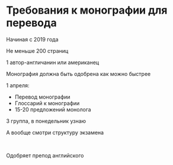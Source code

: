 # Требования к монографии для перевода

Начиная с 2019 года

Не меньше 200 страниц

1 автор-англичанин или американец

Монография должна быть одобрена как можно быстрее

1 апреля:

- Перевод монографии
- Глоссарий к монографии
- 15-20 предложений монолога

3 группа, в понедельник узнаю

А вообще смотри структуру экзамена

&nbsp;

Одобряет препод английского